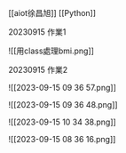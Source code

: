 [[aiot徐昌旭]]
[[Python]]

20230915 作業1

![[用class處理bmi.png]]

20230915 作業2

![[2023-09-15 09 36 57.png]]

![[2023-09-15 09 36 48.png]]

![[2023-09-15 10 34 38.png]]

![[2023-09-15 08 36 16.png]]